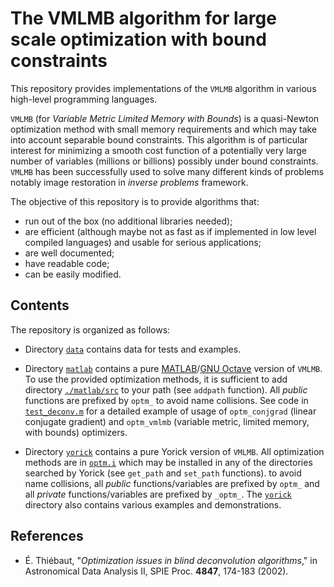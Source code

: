 # The VMLMB algorithm for large scale optimization with bound constraints

This repository provides implementations of the `VMLMB` algorithm
in various high-level programming languages.

`VMLMB` (for *Variable Metric Limited Memory with Bounds*) is a quasi-Newton
optimization method with small memory requirements and which may take into
account separable bound constraints.  This algorithm is of particular interest
for minimizing a smooth cost function of a potentially very large number of
variables (millions or billions) possibly under bound constraints.  `VMLMB` has
been successfully used to solve many different kinds of problems notably image
restoration in *inverse problems* framework.

The objective of this repository is to provide algorithms that:
* run out of the box (no additional libraries needed);
* are efficient (although maybe not as fast as if implemented in low level
  compiled languages) and usable for serious applications;
* are well documented;
* have readable code;
* can be easily modified.


## Contents

The repository is organized as follows:

- Directory [`data`](./data) contains data for tests and examples.

- Directory [`matlab`](./matlab) contains a pure
  [MATLAB](https://www.mathworks.com)/[GNU
  Octave](https://www.gnu.org/software/octave) version of `VMLMB`.  To use the
  provided optimization methods, it is sufficient to add directory
  [`./matlab/src`](./matlab/src) to your path (see `addpath` function).  All
  *public* functions are prefixed by `optm_` to avoid name collisions.  See code
  in [`test_deconv.m`](./matlab/test/test_deconv.m) for a detailed example of
  usage of `optm_conjgrad` (linear conjugate gradient) and `optm_vmlmb`
  (variable metric, limited memory, with bounds) optimizers.

- Directory [`yorick`](./yorick) contains a pure Yorick version of `VMLMB`.
  All optimization methods are in [`optm.i`](./yorick/optm.i) which may be
  installed in any of the directories searched by Yorick (see `get_path` and
  `set_path` functions).  to avoid name collisions, all *public*
  functions/variables are prefixed by `optm_` and all *private*
  functions/variables are prefixed by `_optm_`.  The [`yorick`](./yorick)
  directory also contains various examples and demonstrations.


## References

* É. Thiébaut, "*Optimization issues in blind deconvolution algorithms*," in
  Astronomical Data Analysis II, SPIE Proc. **4847**, 174-183 (2002).
